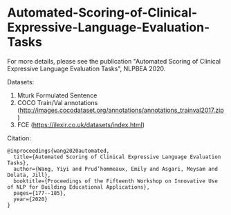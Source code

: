 # Automated-Scoring-of-Clinical-Expressive-Language-Evaluation-Tasks

For more details, please see the publication "Automated Scoring of Clinical Expressive Language Evaluation Tasks", NLPBEA 2020.

Datasets: 
1. Mturk Formulated Sentence
2. COCO Train/Val annotations (http://images.cocodataset.org/annotations/annotations_trainval2017.zip)
3. FCE (https://ilexir.co.uk/datasets/index.html)

Citation:

```
@inproceedings{wang2020automated,
  title={Automated Scoring of Clinical Expressive Language Evaluation Tasks},
  author={Wang, Yiyi and Prud’hommeaux, Emily and Asgari, Meysam and Dolata, Jill},
  booktitle={Proceedings of the Fifteenth Workshop on Innovative Use of NLP for Building Educational Applications},
  pages={177--185},
  year={2020}
}
```
